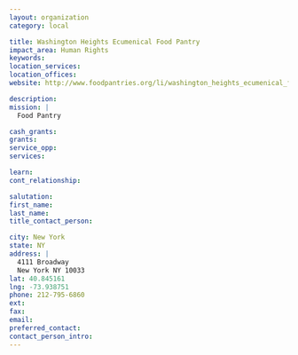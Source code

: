 ```yaml
---
layout: organization
category: local

title: Washington Heights Ecumenical Food Pantry
impact_area: Human Rights
keywords: 
location_services: 
location_offices: 
website: http://www.foodpantries.org/li/washington_heights_ecumenical_food_pantry_10033

description: 
mission: |
  Food Pantry

cash_grants: 
grants: 
service_opp: 
services: 

learn: 
cont_relationship: 

salutation: 
first_name: 
last_name: 
title_contact_person: 

city: New York
state: NY
address: |
  4111 Broadway    
  New York NY 10033
lat: 40.845161
lng: -73.938751
phone: 212-795-6860
ext: 
fax: 
email: 
preferred_contact: 
contact_person_intro: 
---
```

